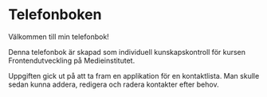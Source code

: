 # Telefonboken
Välkommen till min telefonbok!

Denna telefonbok är skapad som individuell kunskapskontroll för kursen Frontendutveckling på Medieinstitutet. 

Uppgiften gick ut på att ta fram en applikation för en kontaktlista. 
Man skulle sedan kunna addera, redigera och radera kontakter efter behov. 
